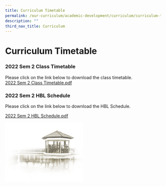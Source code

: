 ```yaml
---
title: Curriculum Timetable
permalink: /our-curriculum/academic-development/curriculum/curriculum-timetable
description: ""
third_nav_title: Curriculum
---
```

# **Curriculum Timetable**

### 2022 Sem 2 Class Timetable

Please click on the link below to download the class timetable.  
[2022 Sem 2 Class Timetable.pdf](/files/2022%20Sem%202%20Class%20Timetable.pdf)

### 2022 Sem 2 HBL Schedule

Please click on the link below to download the HBL Schedule.  
  
[2022 Sem 2 HBL Schedule.pdf](/files/2022%20Sem%202%20HBL%20Schedule.pdf)

<img src="/images/pavilion.png" 
     style="width:50%">